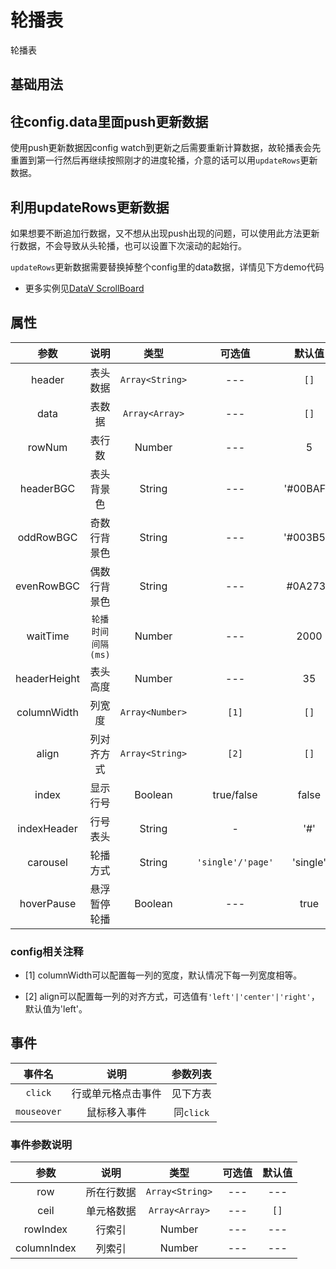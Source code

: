 <!-- 加载 demo 组件 start -->
<script setup>
import demo1 from './demo1.vue'
import demo2 from './demo2.vue'
import demo3 from './demo3.vue'
</script>
<!-- 加载 demo 组件 end -->

<!-- 正文开始 -->

# 轮播表

轮播表

## 基础用法
<Preview comp-name="ScrollBoard" demo-name="demo1">
  <demo1 />
</Preview>

## 往config.data里面push更新数据
使用push更新数据因config watch到更新之后需要重新计算数据，故轮播表会先重置到第一行然后再继续按照刚才的进度轮播，介意的话可以用`updateRows`更新数据。

<Preview comp-name="ScrollBoard" demo-name="demo2">
  <demo2 />
</Preview>

## 利用updateRows更新数据
如果想要不断追加行数据，又不想从出现push出现的问题，可以使用此方法更新行数据，不会导致从头轮播，也可以设置下次滚动的起始行。

`updateRows`更新数据需要替换掉整个config里的data数据，详情见下方demo代码

<Preview comp-name="ScrollBoard" demo-name="demo3">
  <demo3 />
</Preview>

- 更多实例见<a href="http://datav.jiaminghi.com/guide/scrollBoard.html" target="_blank">DataV ScrollBoard</a>

## 属性
参数 | 说明 | 类型 | 可选值 | 默认值 
:-: | :-: | :-: | :-: | :-: 
header |	表头数据 |	`Array<String>` |	--- |	`[]`
data |	表数据 |	`Array<Array>` |	--- |	`[]`
rowNum |	表行数 |	Number |	--- |	5
headerBGC |	表头背景色 |	String |	--- |	'#00BAFF'
oddRowBGC |	奇数行背景色 |	String |	--- |	'#003B51'
evenRowBGC |	偶数行背景色 |	String |	--- |	#0A2732
waitTime |	`轮播时间间隔(ms)` |	Number |	--- |	2000
headerHeight |	表头高度 |	Number |	--- |	35
columnWidth |	列宽度 |	`Array<Number>` |	`[1]` |	`[]`
align |	列对齐方式 |	`Array<String>` |	`[2]` |	`[]`
index |	显示行号 |	Boolean |	true/false |	false
indexHeader |	行号表头 |	String |	- |	'#'
carousel |	轮播方式 |	String |	`'single'/'page'` |	'single'
hoverPause |	悬浮暂停轮播 |	Boolean |	--- |	true

### config相关注释
- [1] columnWidth可以配置每一列的宽度，默认情况下每一列宽度相等。

- [2] align可以配置每一列的对齐方式，可选值有`'left'|'center'|'right'`，默认值为'left'。

## 事件
事件名 | 说明 | 参数列表 
:-: | :-: | :-: 
`click` | 行或单元格点击事件 | 见下方表
`mouseover` | 鼠标移入事件 | 同`click`

### 事件参数说明
参数 | 说明 | 类型 | 可选值 | 默认值 
:-: | :-: | :-: | :-: | :-: 
row |	所在行数据 |	`Array<String>` |	--- |	---
ceil |	单元格数据 |	`Array<Array>` |	--- |	`[]`
rowIndex |	行索引 |	Number |	--- |	---
columnIndex |	列索引 |	Number |	--- |	---
